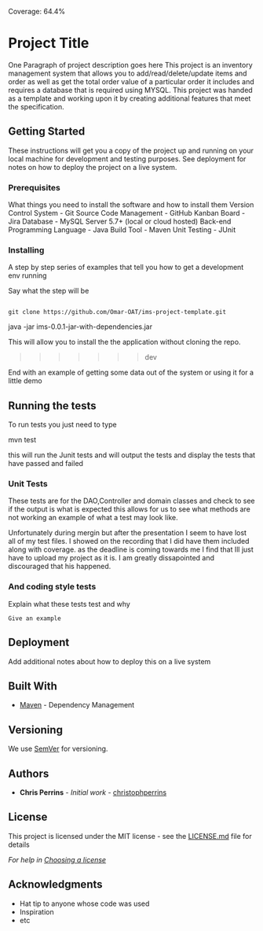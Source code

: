 
Coverage: 64.4%
# Project Title

One Paragraph of project description goes here
This project is an inventory management system that allows you to add/read/delete/update items and order as well as get the total order value of a particular order
it includes and requires a database that is required using MYSQL.
This project was handed as a template and working upon it by creating additional features that meet the specification.

## Getting Started

These instructions will get you a copy of the project up and running on your local machine for development and testing purposes. See deployment for notes on how to deploy the project on a live system.

### Prerequisites

What things you need to install the software and how to install them
Version Control System - Git
Source Code Management - GitHub
Kanban Board - Jira
Database - MySQL Server 5.7+ (local or cloud hosted)
Back-end Programming Language - Java
Build Tool - Maven
Unit Testing - JUnit




### Installing

A step by step series of examples that tell you how to get a development env running

Say what the step will be

```

git clone https://github.com/Omar-OAT/ims-project-template.git
```

java -jar ims-0.0.1-jar-with-dependencies.jar

This will allow you to install the the application without cloning the repo.
>>>>>>> dev

End with an example of getting some data out of the system or using it for a little demo

## Running the tests


To run tests you just need to type 

mvn test

this will run the Junit tests and will output the tests and display the tests that have passed and failed

### Unit Tests 

These tests are for the DAO,Controller and domain classes and check to see if the output is what is expected
this allows for us to see what methods are not working an example of what a test may look like.

Unfortunately during mergin but after the presentation I seem to have lost all of my test files. I showed on the recording that I did have them included
along with coverage. as the deadline is coming towards me I find that Ill just have to upload my project as it is. I am greatly dissapointed and discouraged that his happened.




### And coding style tests

Explain what these tests test and why

```
Give an example
```

## Deployment

Add additional notes about how to deploy this on a live system

## Built With

* [Maven](https://maven.apache.org/) - Dependency Management

## Versioning

We use [SemVer](http://semver.org/) for versioning.

## Authors

* **Chris Perrins** - *Initial work* - [christophperrins](https://github.com/christophperrins)

## License

This project is licensed under the MIT license - see the [LICENSE.md](LICENSE.md) file for details 

*For help in [Choosing a license](https://choosealicense.com/)*

## Acknowledgments

* Hat tip to anyone whose code was used
* Inspiration
* etc
